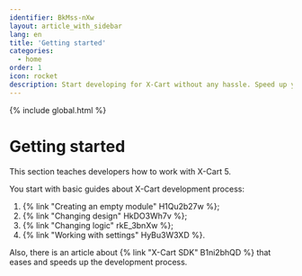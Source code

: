 ```yaml
---
identifier: BkMss-nXw
layout: article_with_sidebar
lang: en
title: 'Getting started'
categories:
  - home
order: 1
icon: rocket
description: Start developing for X-Cart without any hassle. Speed up your work process with X-Cart SDK
---
```


{% include global.html %}

# Getting started 

This section teaches developers how to work with X-Cart 5.

You start with basic guides about X-Cart development process:

1.  {% link "Creating an empty module" H1Qu2b27w %};
2.  {% link "Changing design" HkDO3Wh7v %};
3.  {% link "Changing logic" rkE_3bnXw %};
4.  {% link "Working with settings" HyBu3W3XD %}.

Also, there is an article about {% link "X-Cart SDK" B1ni2bhQD %} that eases and speeds up the development process.